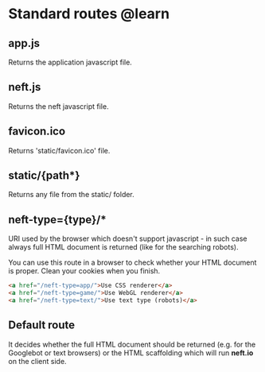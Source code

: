 Standard routes @learn
======================

## app.js

Returns the application javascript file.

## neft.js

Returns the neft javascript file.

## favicon.ico

Returns 'static/favicon.ico' file.

## static/{path*}

Returns any file from the static/ folder.

## neft-type={type}/*

URI used by the browser which doesn't support javascript - in such case always
full HTML document is returned (like for the searching robots).

You can use this route in a browser to check whether your HTML document is proper.
Clean your cookies when you finish.

```html
<a href="/neft-type=app/">Use CSS renderer</a>
<a href="/neft-type=game/">Use WebGL renderer</a>
<a href="/neft-type=text/">Use text type (robots)</a>
```

## Default route

It decides whether the full HTML document should be returned (e.g. for the Googlebot or
text browsers) or the HTML scaffolding which will run **neft.io** on the client side.

